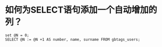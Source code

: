 # 如何为SELECT语句添加一个自动增加的列？

```
set @N = 0;
SELECT @N := @N +1 AS number, name, surname FROM gbtags_users;
```

